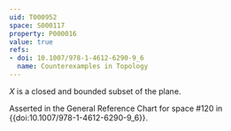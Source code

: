 ```yaml
---
uid: T000952
space: S000117
property: P000016
value: true
refs:
- doi: 10.1007/978-1-4612-6290-9_6
  name: Counterexamples in Topology
---
```


$X$ is a closed and bounded subset of the plane.

Asserted in the General Reference Chart for space #120 in
{{doi:10.1007/978-1-4612-6290-9_6}}.

